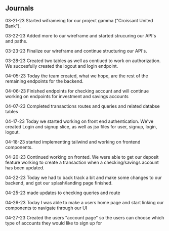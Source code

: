 ## Journals
03-21-23
Started wiframeing for our project gamma ("Croissant United Bank").

03-22-23
 Added more to our wireframe and started strucuring our API's and paths.

03-23-23
 Finalize our wireframe and continue structuring our API's.

03-28-23
Created two tables as well as contiued to work on authorization. We succesfully created the logout and login endpoint.


04-05-23
Today the team created, what we hope, are the rest of the remaining endpoints for the backend.

04-06-23
Finished endpoints for checking account and will continue working on endpoints for investment and savings accounts

04-07-23
Completed transactions routes and queries and related databse tables

04-17-23
Today we started working on front end authentication. We've created Login and signup slice, as well as jsx files for user, signup, login, logout.

04-18-23
started implementing tailwind and working on frontend components.

04-20-23
Continued working on fronted. We were able to get our deposit feature working to create a transaction when a checking/savings account has been updated.

04-22-23
Today we had to back track a bit and make some changes to our backend, and got our splash/landing page finished.

04-25-23
made updates to checking queries and route

04-26-23
Today I was able to make a users home page and start linking our components to navigate through our UI

04-27-23
Created the users "account page" so the users can choose which type of accounts they would like to sign up for
